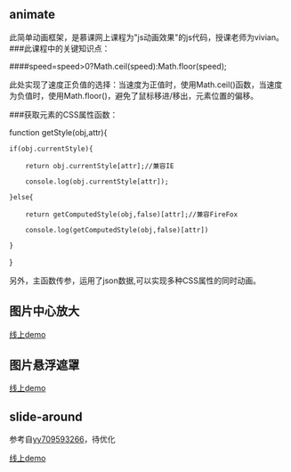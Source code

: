 ## animate
此简单动画框架，是慕课网上课程为"js动画效果"的js代码，授课老师为vivian。
###此课程中的关键知识点：

####speed=speed>0?Math.ceil(speed):Math.floor(speed);

此处实现了速度正负值的选择：当速度为正值时，使用Math.ceil()函数，当速度为负值时，使用Math.floor()，避免了鼠标移进/移出，元素位置的偏移。

###获取元素的CSS属性函数：


function getStyle(obj,attr){
	
	if(obj.currentStyle){
	
		return obj.currentStyle[attr];//兼容IE

		console.log(obj.currentStyle[attr]);

	}else{

		return getComputedStyle(obj,false)[attr];//兼容FireFox

		console.log(getComputedStyle(obj,false)[attr])

	}

}

	
另外，主函数传参，运用了json数据,可以实现多种CSS属性的同时动画。

## 图片中心放大

[线上demo](http://jiaochunxiao.github.io/demo/html/imageScale.html)

## 图片悬浮遮罩

[线上demo](http://jiaochunxiao.github.io/demo/html/imageMask.html)

## slide-around
参考自[yy709593266](https://github.com/yy709593266/slide-around)，待优化

[线上demo](http://jiaochunxiao.github.io/demo/html/slide-around.html)

